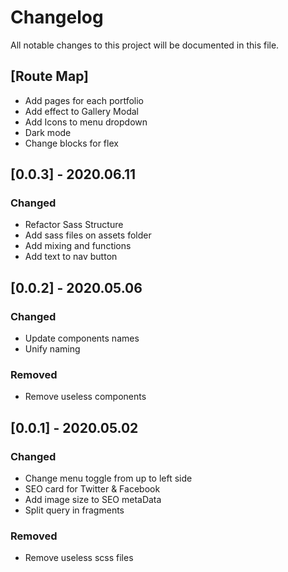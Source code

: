 # Changelog
All notable changes to this project will be documented in this file.

## [Route Map]
- Add pages for each portfolio
- Add effect to Gallery Modal
- Add Icons to menu dropdown
- Dark mode
- Change blocks for flex

## [0.0.3] - 2020.06.11

### Changed
- Refactor Sass Structure
- Add sass files on assets folder
- Add mixing and functions
- Add text to nav button

## [0.0.2] - 2020.05.06

### Changed
- Update components names
- Unify naming

### Removed
- Remove useless components

## [0.0.1] - 2020.05.02

### Changed
- Change menu toggle from up to left side
- SEO card for Twitter & Facebook
- Add image size to SEO metaData
- Split query in fragments

### Removed
- Remove useless scss files